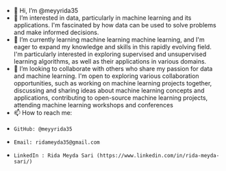 - 👋 Hi, I’m @meyyrida35
- 👀 I’m interested in data, particularly in machine learning and its applications. I'm fascinated by how data can be used to solve problems and make informed decisions.
- 🌱 I’m currently learning machine learning machine learning, and I'm eager to expand my knowledge and skills in this rapidly evolving field. I'm particularly interested in exploring supervised and unsupervised learning algorithms, as well as their applications in various domains.
- 💞️ I’m looking to collaborate with others who share my passion for data and machine learning. I'm open to exploring various collaboration opportunities, such as working on machine learning projects together, discussing and sharing ideas about machine learning concepts and applications, 
contributing to open-source machine learning projects, attending machine learning workshops and conferences
- 📫 How to reach me:
-     GitHub: @meyyrida35
-     Email: ridameyda35@gmail.com
-     LinkedIn : Rida Meyda Sari (https://www.linkedin.com/in/rida-meyda-sari/)

<!---
meyyrida35/meyyrida35 is a ✨ special ✨ repository because its `README.md` (this file) appears on your GitHub profile.
You can click the Preview link to take a look at your changes.
--->
